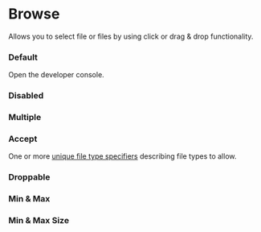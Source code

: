 # Browse

Allows you to select file or files by using click or drag & drop functionality.

<Playground />

<Usage />

<Api />

<GlobalConfig />

<Examples />

### Default

Open the developer console.

<Example value="default" />

### Disabled

<Example value="disabled" />

### Multiple

<Example value="multiple" />

### Accept

One or more [unique file type specifiers](https://developer.mozilla.org/en-US/docs/Web/HTML/Element/input/file#unique_file_type_specifiers) describing file types to allow.

<Example value="accept" />

### Droppable

<Example value="droppable" />

### Min & Max

<Example value="min-and-max" />

### Min & Max Size

<Example value="min-and-max-size" />

<LastModified />
